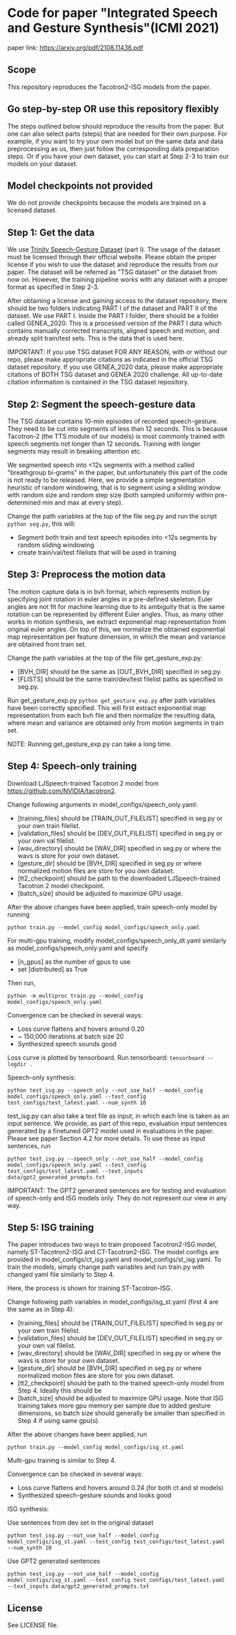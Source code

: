 # Code for paper "Integrated Speech and Gesture Synthesis"(ICMI 2021)
paper link: https://arxiv.org/pdf/2108.11436.pdf

## Scope
This repository reproduces the Tacotron2-ISG models from the paper. 

## Go step-by-step OR use this repository flexibly
The steps outlined below should reproduce the results from the paper. 
But one can also select parts (steps) that are needed for their own purpose. 
For example, if you want to try your own model but on the same data and data preprocessing
as us, then just follow the corresponding data preparation steps. Or if you have your
own dataset, you can start at Step 2-3 to train our models on your dataset.

## Model checkpoints not provided
We do not provide checkpoints because the models are trained on a licensed dataset.

## Step 1: Get the data
We use [Trinity Speech-Gesture Dataset](https://trinityspeechgesture.scss.tcd.ie/) (part I). 
The usage of the dataset must be licensed through their official website.
Please obtain the proper license if you wish to use the dataset and reproduce the results from 
our paper. The dataset will be referred as "TSG dataset" or the dataset from now on. However, 
the training pipeline works with any dataset with a proper format as specified in Step 2-3.

After obtaining a license and gaining access to the dataset repository, there should be two folders indicating PART I of 
the dataset and PART II of the dataset. We use PART I. Inside the PART I folder, there should be a folder called 
GENEA_2020. This is a processed version of the PART I data which contains manually corrected transcripts, aligned speech
and motion, and already split train/test sets. This is the data that is used here.

IMPORTANT: If you use TSG dataset FOR ANY REASON, with or without our repo, please make appropriate citations as 
indicated in the official TSG dataset repository. If you use GENEA_2020 data, please make appropriate citations of
BOTH TSG dataset and GENEA 2020 challenge. All up-to-date citation information is contained in the TSG dataset 
repository.

## Step 2: Segment the speech-gesture data
The TSG dataset contains 10-min episodes of recorded speech-gesture. They need to be
cut into segments of less than 12 seconds. This is because Tacotron-2 (the TTS module of
our models) is most commonly trained with speech segments not longer than 12 seconds. Training with longer segments
may result in breaking attention etc.

We segmented speech into <12s segments with a method called "breathgroup bi-grams" in the paper, but 
unfortunately this part of the code is not ready to be released. Here, we provide a simple segmentation heuristic of
random windowing, that is to segment using a sliding window with random size and random step size (both sampled 
uniformly within pre-determined min and max at every step).

Change the path variables at the top of the file seg.py and run the script ```python seg.py```, this will:
- Segment both train and test speech episodes into <12s segments by random sliding windowing
- create train/val/test filelists that will be used in training

## Step 3: Preprocess the motion data
The motion capture data is in bvh format, which represents motion by specifying joint rotation in euler angles in a
pre-defined skeleton. Euler angles are not fit for machine learning due to its ambiguity that is the same rotation can
be represented by different Euler angles. Thus, as many other works in motion synthesis, we extract exponential map 
representation from original euler angles. On top of this, we normalize the obtained exponential map representation per
feature dimension, in which the mean and variance are obtained from train set.

Change the path variables at the top of the file get_gesture_exp.py:
- [BVH_DIR] should be the same as [OUT_BVH_DIR] specified in seg.py. 
- [FLISTS] should be the same train/dev/test filelist paths as specified in seg.py.

Run get_gesture_exp.py ```python get_gesture_exp.py``` after path variables have been correctly specified. 
This will first extract exponential map representation from each bvh file and then normalize the resulting data, 
where mean and variance are obtained only from motion segments in train set.

NOTE: Running get_gesture_exp.py can take a long time.

## Step 4: Speech-only training
Download LJSpeech-trained Tacotron 2 model from https://github.com/NVIDIA/tacotron2.

Change following arguments in model_configs/speech_only.yaml:
- [training_files] should be [TRAIN_OUT_FILELIST] specified in seg.py or your own train filelist.
- [validation_files] should be [DEV_OUT_FILELIST] specified in seg.py or your own val filelist.
- [wav_directory] should be [WAV_DIR] specified in seg.py or where the wavs is store for your own dataset.
- [gesture_dir] should be [BVH_DIR] specified in seg.py or where normalized motion files are store for you own dataset. 
- [tt2_checkpoint] should be path to the downloaded LJSpeech-trained Tacotron 2 model checkpoint.
- [batch_size] should be adjusted to maximize GPU usage.

After the above changes have been applied, train speech-only model by running
```
python train.py --model_config model_configs/speech_only.yaml
```

For multi-gpu training, modify model_configs/speech_only_dt.yaml similarly as model_configs/speech_only.yaml and specify
- [n_gpus] as the number of gpus to use 
- set [distributed] as True

Then run,
```
python -m multiproc train.py --model_config model_configs/speech_only.yaml
```

Convergence can be checked in several ways:
- Loss curve flattens and hovers around 0.20
- ~ 150,000 iterations at batch size 20
- Synthesized speech sounds good

Loss curve is plotted by tensorboard. Run tensorboard:
```tensorboard --logdir .```

Speech-only synthesis:
```
python test_isg.py --speech_only --not_use_half --model_config model_configs/speech_only.yaml --test_config test_configs/test_latest.yaml --num_synth 10
```

test_isg.py can also take a text file as input, in which each line is taken as an input sentence.
We provide, as part of this repo, evaluation input sentences generated by a finetuned GPT2 model used in evaluations in
the paper. Please see paper Section 4.2 for more details. To use these as input sentences, run
```
python test_isg.py --speech_only --not_use_half --model_config model_configs/speech_only.yaml --test_config test_configs/test_latest.yaml --text_inputs data/gpt2_generated_prompts.txt
```

IMPORTANT: The GPT2 generated sentences are for testing and evaluation of speech-only and ISG models only. They do not 
represent our view in any way.

## Step 5: ISG training
The paper introduces two ways to train proposed Tacotron2-ISG model, namely ST-Tacotron2-ISG and CT-Tacotron2-ISG.
The model configs are provided in model_configs/ct_isg.yaml and model_configs/st_isg.yaml.
To train the models, simply change path variables and run train.py with changed yaml file similarly to Step 4.

Here, the process is shown for training ST-Tacotron-ISG. 

Change following path variables in model_configs/isg_st.yaml (first 4 are the same as in Step 4):
- [training_files] should be [TRAIN_OUT_FILELIST] specified in seg.py or your own train filelist.
- [validation_files] should be [DEV_OUT_FILELIST] specified in seg.py or your own val filelist.
- [wav_directory] should be [WAV_DIR] specified in seg.py or where the wavs is store for your own dataset.
- [gesture_dir] should be [BVH_DIR] specified in seg.py or where normalized motion files are store for you own dataset. 
- [tt2_checkpoint] should be path to the trained speech-only model from Step 4. Ideally this should be 
- [batch_size] should be adjusted to maximize GPU usage. Note that ISG training takes more gpu memory per sample due to
added gesture dimensions, so batch size should generally be smaller than specified in Step 4 if using same gpu(s).
  
After the above changes have been applied, run
```
python train.py --model_config model_configs/isg_st.yaml
```

Multi-gpu training is similar to Step 4.

Convergence can be checked in several ways:
- Loss curve flattens and hovers around 0.24 (for both ct and st models)
- Synthesized speech-gesture sounds and looks good

ISG synthesis:

Use sentences from dev set in the original dataset
```
python test_isg.py --not_use_half --model_config model_configs/isg_st.yaml --test_config test_configs/test_latest.yaml --num_synth 10
```

Use GPT2 generated sentences
```
python test_isg.py --not_use_half --model_config model_configs/isg_st.yaml --test_config test_configs/test_latest.yaml --text_inputs data/gpt2_generated_prompts.txt
```

## License
See LICENSE file.
